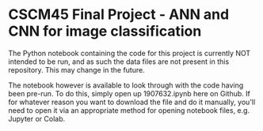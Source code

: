 # CSCM45 Final Project - ANN and CNN for image classification
The Python notebook containing the code for this project is currently NOT intended to be run, and as such 
the data files are not present in this repository. This may change in the future.

The notebook however is available to look through with the code having been pre-run. To do this, simply
open up 1907632.ipynb here on Github. If for whatever reason you want to download the file and do it manually,
you'll need to open it via an appropriate method for opening notebook files, e.g. Jupyter or Colab.
